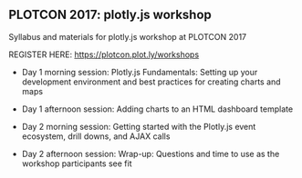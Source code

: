 ## PLOTCON 2017: plotly.js workshop
Syllabus and materials for plotly.js workshop at PLOTCON 2017

REGISTER HERE: https://plotcon.plot.ly/workshops

- Day 1 morning session: Plotly.js Fundamentals: Setting up your development environment and best practices for creating charts and maps
- Day 1 afternoon session: Adding charts to an HTML dashboard template

- Day 2 morning session: Getting started with the Plotly.js event ecosystem, drill downs, and AJAX calls 
- Day 2 afternoon session: Wrap-up: Questions and time to use as the workshop participants see fit 
